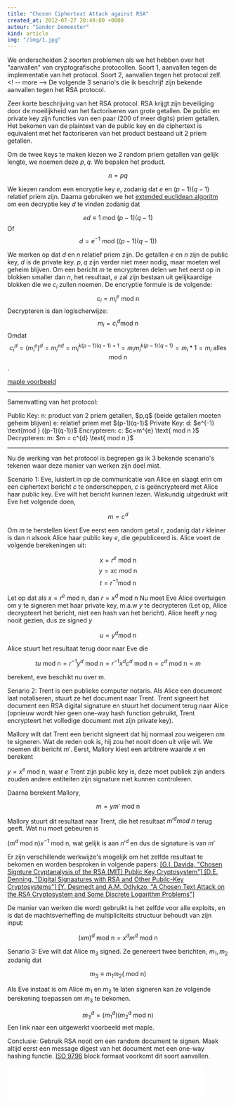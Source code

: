 ```yaml
---
title: "Chosen Ciphertext Attack against RSA"
created_at: 2012-07-27 20:49:00 +0000
auteur: "Sander Demeester"
kind: article
img: "/img/1.jpg"
---
```

We onderscheiden 2 soorten problemen als we het hebben over het "aanvallen" van cryptografische protocollen. 
Soort 1, aanvallen tegen de implementatie van het protocol. 
Soort 2, aanvallen tegen het protocol zelf. 
<! -- more -->
De volgende 3 senario's die ik beschrijf zijn bekende aanvallen tegen het RSA protocol.

Zeer korte beschrijving van het RSA protocol.
RSA krijgt zijn beveiliging door de moeilijkheid van het factoriseren van grote getallen. De public en private key zijn functies van een paar (200 of meer digits) priem getallen. Het bekomen van de plaintext van de public key en de ciphertext is equivalent met het factoriseren van het product bestaand uit 2 priem getallen.

Om de twee keys te maken kiezen we 2 random priem getallen van gelijk lengte, we noemen deze $p,q$. We bepalen het product.

$$n = pq$$

We kiezen random een encryptie key $e$, zodanig dat $e$ en $(p-1)(q-1)$ relatief priem zijn. 
Daarna gebruiken we het <a href="http://en.wikipedia.org/wiki/Extended_Euclidean_algorithm">extended euclidean algoritm</a> om een decryptie key $d$ te vinden zodanig dat

$$ed \equiv 1 \text{ mod } (p-1)(q-1)$$
Of
$$d = e^{-1} \text{ mod } ((p-1)(q-1))$$

We merken op dat $d$ en $n$ relatief priem zijn.  De getallen $e$ en $n$ zijn de public key, $d$ is de private key. $p,q$ zijn verder niet meer nodig, maar moeten wel geheim blijven.
Om een bericht $m$ te encrypteren delen we het eerst op in blokken smaller dan $n$, het resultaat, $e$ zal zijn bestaan uit gelijkaardige blokken die we $c_{i}$ zullen noemen.
De encryptie formule is de volgende:
$$c_{i} = m_{i}^{e} \text{ mod n }$$
Decrypteren is dan logischerwijze:
$$m_{i} = c_{i}^{d} \text{mod n}$$
Omdat
$$c_{i}^{d}=(m_{i}^{e})^{d} = m_{i}^{ed}=m_{i}^{k(p-1)(q-1)+1} = m_{i}m_{i}^{k(p-1)(q-1)} = m_{i}*1=m_{i} \text{ alles mod n}$$.

<a href="http://sanderdemeester.be/maple/RSA-example.mw">maple voorbeeld</a>

<hr>
Samenvatting van het protocol:
<p>
Public Key:
n: product van 2 priem getallen, $p,q$ (beide getallen moeten geheim blijven)
e: relatief priem met $(p-1)(q-1)$
Private Key:
d: $e^{-1} \text{mod } ((p-1)(q-1))$
Encrypteren:
c: $c=m^{e} \text{ mod n }$
Decrypteren:
m: $m = c^{d} \text{ mod n }$
<hr>

Nu de werking van het protocol is begrepen ga ik 3 bekende scenario's tekenen waar deze manier van werken zijn doel mist. 

Scenario 1: 
Eve, luistert in op de communicatie van Alice en slaagt erin om een ciphertext bericht $c$ te onderscheppen, $c$ is geëncrypteerd met Alice haar public key. Eve wilt het bericht kunnen lezen. 
Wiskundig uitgedrukt wilt Eve het volgende doen,

$$m = c^{d}$$

Om $m$ te herstellen kiest Eve eerst een random getal $r$, zodanig dat $r$ kleiner is dan $n$ alsook Alice haar public key $e$, die gepubliceerd is.
Alice voert de volgende berekeningen uit:

$$x = r^{e} \text{ mod n}$$
$$y = xc \text{ mod n}$$
$$t = r^{-1} \text{mod n}$$

Let op dat als $x = r^{e} \text{ mod n}$, dan $r = x^{d} \text{ mod n}$
Nu moet Eve Alice overtuigen om y te signeren met haar private key, m.a.w $y$ te decrypteren (Let op, Alice decrypteert het bericht, niet een hash van het bericht). Alice heeft $y$ nog nooit gezien, dus ze signed $y$

$$u = y^{d} \text{mod n}$$

Alice stuurt het resultaat terug door naar Eve die 

$$tu \text{ mod n}  = r^{-1}y^{d} \text{ mod n} = r^{-1}x^{d}c^{d} \text{ mod n} = c^{d} \text{ mod n} = m$$

berekent, eve beschikt nu over m.

Senario 2:
Trent is een publieke computer notaris. Als Alice een document laat notaliseren, stuurt ze het document naar Trent. Trent signeert het document een RSA digital signature en stuurt het 
document terug naar Alice (opnieuw wordt hier geen one-way hash function gebruikt, Trent encrypteert het volledige document met zijn private key).

Mallory wilt dat Trent een bericht signeert dat hij normaal zou weigeren om te signeren. Wat de reden ook is, hij zou het nooit doen uit vrije wil. We noemen dit bericht $m'$.
Eerst, Mallory kiest een arbitrere waarde $x$ en berekent 

$y = x^{e} \text{ mod n}$, waar $e$ Trent zijn public key is, deze moet publiek zijn anders zouden andere entiteiten zijn signature niet kunnen controleren.

Daarna berekent Mallory,

$$m = ym' \text{ mod n}$$

Mallory stuurt dit resultaat naar Trent, die het resultaat $m'^{d} mod \text{ } n$ terug geeft. Wat nu moet gebeuren is

$(m^{d} \text{ mod n})x^{-1} \text{ mod n}$, wat gelijk is aan $n'^{d}$ en dus de signature is van $m'$

Er zijn verschillende werkwijze's mogelijk om het zelfde resultaat te bekomen en worden besproken in volgende papers: 
<a href="http://www.dtc.umn.edu/~odlyzko/doc/arch/rsa.attack.pdf">[G.I. Davida, "Chosen Signture Cryptanalysis of the RSA (MIT) Public Key Cryptosystem"] </a>
<a href="faculty.nps.edu/dedennin/publications/digitalsigsrsa.pdf">[D.E. Denning, "Digital Signaatures with RSA and Other Pubilc-Key Cryptosystems"] </a>
<a href="http://wenku.baidu.com/view/78bfd93767ec102de2bd89e3.html">[Y. Desmedt and A.M. Odlykzo, "A Chosen Text Attack on the RSA Cryptosystem and Some Discrete Logarithm Problems"] </a>

De manier van werken die wordt gebruikt is het zelfde voor alle exploits, en is dat de machtsverheffing de multipliciteits structuur behoudt van zijn input:

$$(xm)^{d} \text{ mod n} = x^{d}m^{d} \text{ mod n}$$

Senario 3:
Eve wilt dat Alice $m_{3}$ signed. Ze genereert twee berichten, $m_{1},m_{2}$ zodanig dat

$$m_{3} \equiv m_{1}m_{2} (\text{ mod n})$$

Als Eve instaat is om Alice $m_{1}$ en $m_{2}$ te laten signeren kan ze volgende berekening toepassen om $m_{3}$ te bekomen.

$$m_{3}^{d} = (m_{1}^{d})(m_{2}^{d} \text{ mod n})$$
Een link naar een uitgewerkt voorbeeld met maple.

Conclusie: 
Gebruik RSA nooit om een random document te signen.
Maak altijd eerst een message digest van het document met een one-way hashing functie. <a href="http://www.iso.org/iso/iso_catalogue/catalogue_tc/catalogue_detail.htm?csnumber=35455">ISO 9796</a> block formaat voorkomt dit soort aanvallen.

<iframe src="//www.facebook.com/plugins/like.php?href=http%3A%2F%2Fwww.sanderdemeester.be%2Fd%2Fnode%2F31&amp;send=false&amp;layout=standard&amp;width=450&amp;show_faces=true&amp;action=like&amp;colorscheme=light&amp;font&amp;height=80&amp;appId=207404839325473" scrolling="no" frameborder="0" style="border:none; overflow:hidden; width:450px; height:80px;" allowTransparency="true"></iframe>
